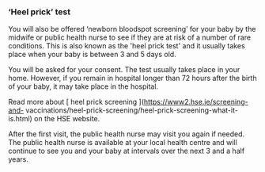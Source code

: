 ###  ‘Heel prick’ test

You will also be offered ‘newborn bloodspot screening’ for your baby by the
midwife or public health nurse to see if they are at risk of a number of rare
conditions. This is also known as the 'heel prick test' and it usually takes
place when your baby is between 3 and 5 days old.

You will be asked for your consent. The test usually takes place in your home.
However, if you remain in hospital longer than 72 hours after the birth of
your baby, it may take place in the hospital.

Read more about [ heel prick screening ](https://www2.hse.ie/screening-and-
vaccinations/heel-prick-screening/heel-prick-screening-what-it-is.html) on the
HSE website.

After the first visit, the public health nurse may visit you again if needed.
The public health nurse is available at your local health centre and will
continue to see you and your baby at intervals over the next 3 and a half
years.
